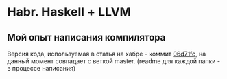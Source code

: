 # Habr. Haskell + LLVM

## Мой опыт написания компилятора

Версия кода, используемая в статья на хабре - коммит [06d71fc](https://github.com/VoidDruid/habr-hs-llvm/tree/06d71fc6b0d92ae6859bd0c7fa05792f4e3768bd), на данный момент совпадает с веткой master. (readme для каждой папки - в процессе написания)
